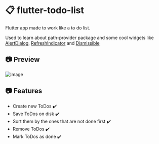 # :clipboard: flutter-todo-list
Flutter app made to work like a to do list.

Used to learn about path-provider package and some cool widgets like [AlertDialog](https://api.flutter.dev/flutter/material/AlertDialog-class.html), [RefreshIndicator](https://api.flutter.dev/flutter/material/RefreshIndicator-class.html) and [Dismissible](https://api.flutter.dev/flutter/widgets/Dismissible-class.html)



## :camera: Preview
![image](https://i.ibb.co/7Q3Gvhs/ezgif-com-video-to-gif.gif)

## :camera: Features
- Create new ToDos :heavy_check_mark:
- Save ToDos on disk :heavy_check_mark:
- Sort them by the ones that are not done first :heavy_check_mark:
- Remove ToDos :heavy_check_mark:
- Mark ToDos as done :heavy_check_mark:
